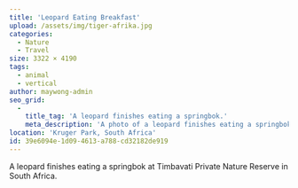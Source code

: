 ```yaml
---
title: 'Leopard Eating Breakfast'
upload: /assets/img/tiger-afrika.jpg
categories:
  - Nature
  - Travel
size: 3322 × 4190
tags:
  - animal
  - vertical
author: maywong-admin
seo_grid:
  -
    title_tag: 'A leopard finishes eating a springbok.'
    meta_description: 'A photo of a leopard finishes eating a springbok.'
location: 'Kruger Park, South Africa'
id: 39e6094e-1d09-4613-a788-cd32182de919
---
```

A leopard finishes eating a springbok at Timbavati Private Nature Reserve in South Africa.